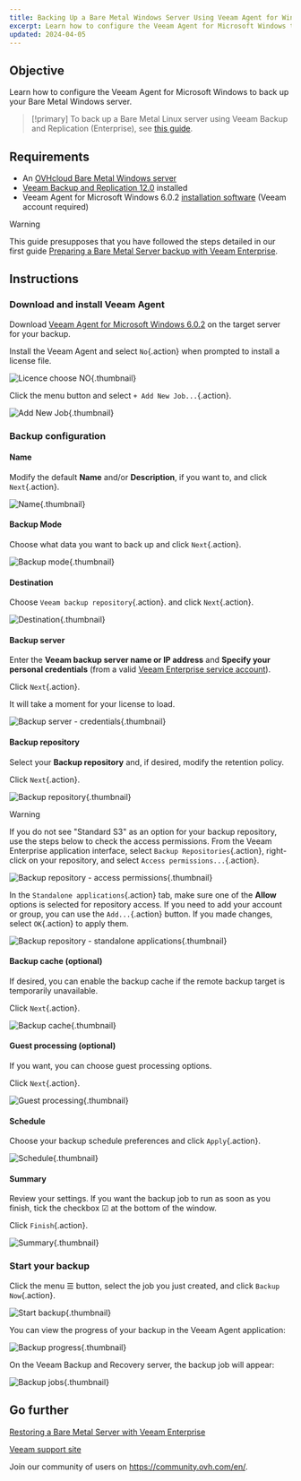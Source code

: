 ```yaml
---
title: Backing Up a Bare Metal Windows Server Using Veeam Agent for Windows (EN)
excerpt: Learn how to configure the Veeam Agent for Microsoft Windows to back up your Bare Metal Windows server
updated: 2024-04-05
---
```


## Objective

Learn how to configure the Veeam Agent for Microsoft Windows to back up your Bare Metal Windows server.

> [!primary]
> To back up a Bare Metal Linux server using Veeam Backup and Replication (Enterprise), see [this guide](veeam-enterprise-server-backup-linux1.).

## Requirements

- An [OVHcloud Bare Metal Windows server](https://www.ovhcloud.com/es-es/bare-metal/)
- [Veeam Backup and Replication 12.0](https://www.veeam.com/download-version.html?ad=downloads&tab=previous) installed
- Veeam Agent for Microsoft Windows 6.0.2 [installation software](https://login.veeam.com/realms/veeamsso/protocol/openid-connect/auth?client_id=veeam-com&response_type=code&redirect_uri=https%3A%2F%2Fwww.veeam.com%2Foauth&scope=profile&state=e9a55dcbf050f86c5eb69ea264b8fb86) (Veeam account required)

> [!warning]
> This guide presupposes that you have followed the steps detailed in our first guide [Preparing a Bare Metal Server backup with Veeam Enterprise](veeam-enterprise-server-backup-preparation1.).

## Instructions

### Download and install Veeam Agent

Download [Veeam Agent for Microsoft Windows 6.0.2](https://login.veeam.com/realms/veeamsso/protocol/openid-connect/auth?client_id=veeam-com&response_type=code&redirect_uri=https%3A%2F%2Fwww.veeam.com%2Foauth&scope=profile&state=e9a55dcbf050f86c5eb69ea264b8fb86) on the target server for your backup.

Install the Veeam Agent and select `No`{.action} when prompted to install a license file.

![Licence choose NO](01a-licence.PNG){.thumbnail}

Click the menu button and select `+ Add New Job...`{.action}.

![Add New Job](01b-new-job.PNG){.thumbnail}

### Backup configuration

#### Name

Modify the default **Name** and/or **Description**, if you want to, and click `Next`{.action}.

![Name](02-name.PNG){.thumbnail}

#### Backup Mode

Choose what data you want to back up and click `Next`{.action}.

![Backup mode](02b-backup-mode.PNG){.thumbnail}

#### Destination

Choose `Veeam backup repository`{.action}. and click `Next`{.action}.

![Destination](03-destination.PNG){.thumbnail}

#### Backup server

Enter the **Veeam backup server name or IP address** and **Specify your personal credentials** (from a valid [Veeam Enterprise service account](veeam_veeam_backup_replication#creating-a-veeam-enterprise-service-account.)).

Click `Next`{.action}.

It will take a moment for your license to load.

![Backup server - credentials](04-backup-server-credentials.PNG){.thumbnail}

#### Backup repository

Select your **Backup repository** and, if desired, modify the retention policy.

Click `Next`{.action}.

![Backup repository](05-backup-repository.PNG){.thumbnail}

> [!warning]
> If you do not see "Standard S3" as an option for your backup repository, use the steps below to check the access permissions.
> From the Veeam Enterprise application interface, select `Backup Repositories`{.action}, right-click on your repository, and select `Access permissions...`{.action}.
>
> ![Backup repository - access permissions](05-backup-repository-access-permissions.PNG){.thumbnail}
>
> In the `Standalone applications`{.action} tab, make sure one of the **Allow** options is selected for repository access. If you need to add your account or group, you can use the `Add...`{.action} button. If you made changes, select `OK`{.action} to apply them.
>
> ![Backup repository - standalone applications](05-backup-repository-standalone-applications.PNG){.thumbnail}
>

#### Backup cache (optional)

If desired, you can enable the backup cache if the remote backup target is temporarily unavailable.

Click `Next`{.action}.

![Backup cache](06-backup-cache.PNG){.thumbnail}

#### Guest processing (optional)

If you want, you can choose guest processing options.

Click `Next`{.action}.

![Guest processing](07-guest-processing.PNG){.thumbnail}

#### Schedule

Choose your backup schedule preferences and click `Apply`{.action}.

![Schedule](08-schedule.PNG){.thumbnail}

#### Summary

Review your settings. If you want the backup job to run as soon as you finish, tick the checkbox ☑ at the bottom of the window.

Click `Finish`{.action}.

![Summary](09-summary.PNG){.thumbnail}

### Start your backup

Click the menu ☰ button, select the job you just created, and click `Backup Now`{.action}.

![Start backup](10-start-backup.png){.thumbnail}

You can view the progress of your backup in the Veeam Agent application:

![Backup progress](10a-backup-progress.PNG){.thumbnail}

On the Veeam Backup and Recovery server, the backup job will appear:

![Backup jobs](10b-backup-job.PNG){.thumbnail}

## Go further

[Restoring a Bare Metal Server with Veeam Enterprise](veeam-enterprise-server-restore1.)

[Veeam support site](https://www.veeam.com/knowledge-base.html)

Join our community of users on <https://community.ovh.com/en/>.
